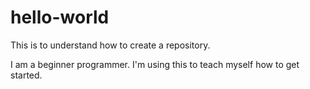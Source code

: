 # hello-world
This is to understand how to create a repository.

I am a beginner programmer. I'm using this to teach myself how to get started.
